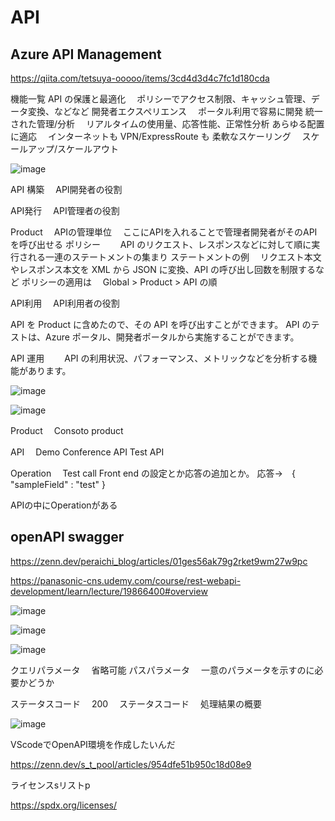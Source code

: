 # API
## Azure API Management
https://qiita.com/tetsuya-ooooo/items/3cd4d3d4c7fc1d180cda


機能一覧
API の保護と最適化
　ポリシーでアクセス制限、キャッシュ管理、データ変換、などなど
開発者エクスペリエンス
　ポータル利用で容易に開発
統一された管理/分析
　リアルタイムの使用量、応答性能、正常性分析
あらゆる配置に適応
　インターネットも VPN/ExpressRoute も
柔軟なスケーリング
　スケールアップ/スケールアウト
 
![image](https://user-images.githubusercontent.com/58873037/236199872-30cdec2d-ecb2-42e8-81bd-6787f3164d59.png)

API 構築
　API開発者の役割
 
API発行
　API管理者の役割

Product
　APIの管理単位
　ここにAPIを入れることで管理者開発者がそのAPIを呼び出せる
 ポリシー
　　API のリクエスト、レスポンスなどに対して順に実行される一連のステートメントの集まり
  ステートメントの例
  　リクエスト本文やレスポンス本文を XML から JSON に変換、API の呼び出し回数を制限するなど
  ポリシーの適用は
  　Global > Product > API の順


API利用
　API利用者の役割
 
 API を Product に含めたので、その API を呼び出すことができます。
 API のテストは、Azure ポータル、開発者ポータルから実施することができます。
 
 
 API 運用
　　API の利用状況、パフォーマンス、メトリックなどを分析する機能があります。

![image](https://user-images.githubusercontent.com/58873037/236207209-43665456-76b7-4097-8737-47a6f471461e.png)


![image](https://user-images.githubusercontent.com/58873037/236207372-d3a0f768-0dbf-42d8-a27d-0ac2fc482051.png)


Product
　Consoto product


API
　Demo Conference API
  Test API

Operation
　Test call
   Front end の設定とか応答の追加とか。
   応答→　{ "sampleField" : "test" }

APIの中にOperationがある


## openAPI swagger
https://zenn.dev/peraichi_blog/articles/01ges56ak79g2rket9wm27w9pc

https://panasonic-cns.udemy.com/course/rest-webapi-development/learn/lecture/19866400#overview


![image](https://user-images.githubusercontent.com/58873037/236363030-3a8953ff-a50a-45c4-b747-e137820e69d9.png)

![image](https://user-images.githubusercontent.com/58873037/236363909-87a06ae7-0892-4d67-9f15-01362c17c976.png)


![image](https://user-images.githubusercontent.com/58873037/236364981-db1a290c-8146-454c-a2b7-f3595e9a5821.png)

クエリパラメータ
　省略可能
パスパラメータ
　一意のパラメータを示すのに必要かどうか
 
ステータスコード
　200
 　ステータスコード
  　処理結果の概要
 
 ![image](https://user-images.githubusercontent.com/58873037/236365109-69dfd655-495e-4838-90ba-5fbd6e37972f.png)
 
 VScodeでOpenAPI環境を作成したいんだ
 
 https://zenn.dev/s_t_pool/articles/954dfe51b950c18d08e9
 
 ライセンスsリストp
 
 https://spdx.org/licenses/
